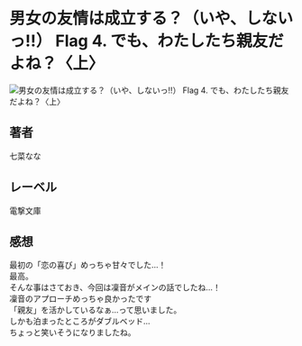 # 男女の友情は成立する？（いや、しないっ!!） Flag 4. でも、わたしたち親友だよね？〈上〉

![男女の友情は成立する？（いや、しないっ!!） Flag 4. でも、わたしたち親友だよね？〈上〉](https://i.imgur.com/D50nP2l.png)

## 著者

七菜なな

## レーベル

電撃文庫

## 感想

最初の「恋の喜び」めっちゃ甘々でした…！  
最高。  
そんな事はさておき、今回は凜音がメインの話でしたね…！  
凜音のアプローチめっちゃ良かったです  
「親友」を活かしているなぁ…って思いました。  
しかも泊まったところがダブルベッド…  
ちょっと笑いそうになりましたね。  

